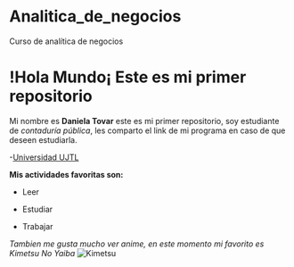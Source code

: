 # Analitica_de_negocios
Curso de analítica de negocios 
# !Hola Mundo¡ Este es mi primer repositorio
Mi nombre es **Daniela Tovar** este es mi primer repositorio, soy estudiante de *contaduría pública*, les comparto el link de mi programa en caso de que deseen estudiarla.

-[Universidad UJTL](https://www.utadeo.edu.co/es/facultad/ciencias-economicas-y-administrativas/programa/bogota/contaduria-publica)

**Mis actividades favoritas son:**

 * Leer
 
 * Estudiar
 
 * Trabajar 

*Tambien me gusta mucho ver anime, en este momento mi favorito es Kimetsu No Yaiba*
![Kimetsu](https://c4.wallpaperflare.com/wallpaper/867/979/811/anime-kimetsu-no-yaiba-hd-wallpaper-preview.jpg)
